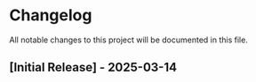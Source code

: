 # Changelog

All notable changes to this project will be documented in this file.

## [Initial Release] - 2025-03-14
